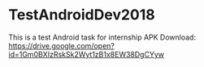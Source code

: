 # TestAndroidDev2018
This is a test Android task for internship
APK Download: https://drive.google.com/open?id=1Gm0BXIzRskSk2Wyt1zB1x8EW38DgCYyw
